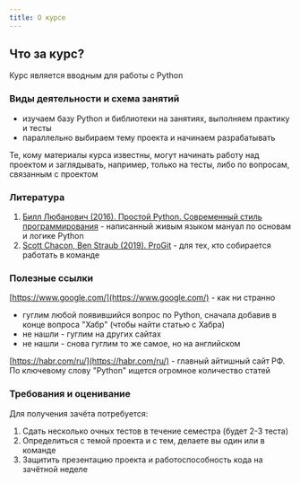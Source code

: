 ```yaml
---
title: О курсе
---
```


## Что за курс?
Курс является вводным для работы с Python

### Виды деятельности и схема занятий
 * изучаем базу Python и библиотеки на занятиях, выполняем практику и тесты
 * параллельно выбираем тему проекта и начинаем разрабатывать
 
 Те, кому материалы курса известны, могут начинать работу над проектом и заглядывать, например, только на тесты, либо по вопросам, связанным с проектом

### Литература
1. [Билл Любанович (2016). Простой Python. Современный стиль программирования](https://yadi.sk/i/ei6gYf98lorTrA) - написанный живым языком мануал по основам и логике Python
2. [Scott Chacon, Ben Straub (2019). ProGit](https://yadi.sk/i/aUEKywcLOkxpxA) - для тех, кто собирается работать в команде

### Полезные ссылки
[https://www.google.com/](https://www.google.com/) - как ни странно
* гуглим любой появившийся вопрос по Python, сначала добавив в конце вопроса "Хабр" (чтобы найти статью с Хабра)
* не нашли - гуглим на других сайтах
* не нашли - снова гуглим то же самое, но на английском

[https://habr.com/ru/](https://habr.com/ru/) - главный айтишный сайт РФ. По ключевому слову "Python" ищется огромное количество статей

### Требования и оценивание
Для получения зачёта потребуется:
1. Сдать несколько очных тестов в течение семестра (будет 2-3 теста)
2. Определиться с темой проекта и с тем, делаете вы один или в команде
3. Защитить презентацию проекта и работоспособность кода на зачётной неделе
